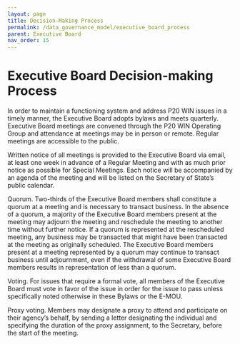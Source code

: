 ```yaml
---
layout: page
title: Decision-Making Process
permalink: /data_governance_model/executive_board_process
parent: Executive Board
nav_order: 15
---
```


# Executive Board Decision-making Process
In order to maintain a functioning system and address P20 WIN issues in a timely manner, the Executive Board adopts bylaws and meets quarterly.  Executive Board meetings are convened through the P20 WIN Operating Group and attendance at meetings may be in person or remote. Regular meetings are accessible to the public. 

Written notice of all meetings is provided to the Executive Board via email, at least one week in advance of a Regular Meeting and with as much prior notice as possible for Special Meetings. Each notice will be accompanied by an agenda of the meeting and will be listed on the Secretary of State’s public calendar. 

Quorum. Two-thirds of the Executive Board members shall constitute a quorum at a meeting and is necessary to transact business. In the absence of a quorum, a majority of the Executive Board members present at the meeting may adjourn the meeting and reschedule the meeting to another time without further notice. If a quorum is represented at the rescheduled meeting, any business may be transacted that might have been transacted at the meeting as originally scheduled.  The Executive Board members present at a meeting represented by a quorum may continue to transact business until adjournment, even if the withdrawal of some Executive Board members results in representation of less than a quorum.  

Voting. For issues that require a formal vote, all members of the Executive Board must vote in favor of the issue in order for the issue to pass unless specifically noted otherwise in these Bylaws or the E-MOU. 

Proxy voting. Members may designate a proxy to attend and participate on their agency’s behalf, by sending a letter designating the individual and specifying the duration of the proxy assignment, to the Secretary, before the start of the meeting. 
